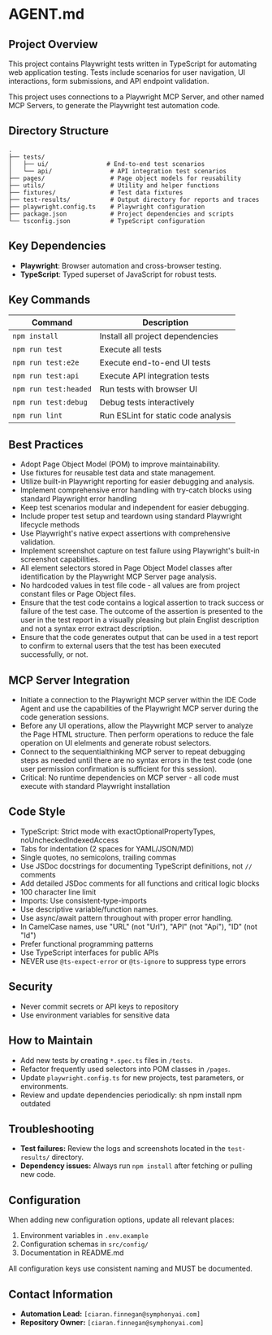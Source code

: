 # AGENT.md

## Project Overview

This project contains Playwright tests written in TypeScript for automating web application testing. Tests include scenarios for user navigation, UI interactions, form submissions, and API endpoint validation.

This project uses connections to a Playwright MCP Server, and other named MCP Servers, to generate the Playwright test automation code.

## Directory Structure

```
.
├── tests/
│   ├── ui/                # End-to-end test scenarios
│   └── api/                # API integration test scenarios
├── pages/                  # Page object models for reusability
├── utils/                  # Utility and helper functions
├── fixtures/               # Test data fixtures
├── test-results/           # Output directory for reports and traces
├── playwright.config.ts    # Playwright configuration
├── package.json            # Project dependencies and scripts
└── tsconfig.json           # TypeScript configuration
```

## Key Dependencies

- **Playwright**: Browser automation and cross-browser testing.
- **TypeScript**: Typed superset of JavaScript for robust tests.


## Key Commands

| Command               | Description                         |
| --------------------- | ----------------------------------- |
| `npm install`         | Install all project dependencies    |
| `npm run test`        | Execute all tests                   |
| `npm run test:e2e`    | Execute end-to-end UI tests         |
| `npm run test:api`    | Execute API integration tests       |
| `npm run test:headed` | Run tests with browser UI           |
| `npm run test:debug`  | Debug tests interactively           |
| `npm run lint`        | Run ESLint for static code analysis |

## Best Practices

- Adopt Page Object Model (POM) to improve maintainability.
- Use fixtures for reusable test data and state management.
- Utilize built-in Playwright reporting for easier debugging and analysis.
- Implement comprehensive error handling with try-catch blocks using standard Playwright error handling
- Keep test scenarios modular and independent for easier debugging.
- Include proper test setup and teardown using standard Playwright lifecycle methods
- Use Playwright's native expect assertions with comprehensive validation.
- Implement screenshot capture on test failure using Playwright's built-in screenshot capabilities.
- All element selectors stored in Page Object Model classes after identification by the Playwright MCP Server page analysis.
- No hardcoded values in test file code - all values are from project constant files or Page Object files.
- Ensure that the test code contains a logical assertion to track success or failure of the test case. The outcome of the assertion is presented to the user in the test report in a visually pleasing but plain Englist description and not a syntax error extract description.
- Ensure that the code generates output that can be used in a test report to confirm to external users that the test has been executed successfully, or not.


## MCP Server Integration
- Initiate a connection to the Playwright MCP server within the IDE Code Agent and use the capabilities of the Playwright MCP server during the code generation sessions.
- Before any UI operations, allow the Playwright MCP server to analyze the Page HTML structure. Then perform operations to reduce the fale operation on UI elelments and generate robust selectors.
- Connect to the sequentialthinking MCP server to repeat debugging steps as needed until there are no syntax errors in the test code (one user permission confirmation is sufficient for this session).
- Critical: No runtime dependencies on MCP server - all code must execute with standard Playwright installation


## Code Style

- TypeScript: Strict mode with exactOptionalPropertyTypes, noUncheckedIndexedAccess
- Tabs for indentation (2 spaces for YAML/JSON/MD)
- Single quotes, no semicolons, trailing commas
- Use JSDoc docstrings for documenting TypeScript definitions, not `//` comments
- Add detailed JSDoc comments for all functions and critical logic blocks
- 100 character line limit
- Imports: Use consistent-type-imports
- Use descriptive variable/function names.
- Use async/await pattern throughout with proper error handling.
- In CamelCase names, use "URL" (not "Url"), "API" (not "Api"), "ID" (not "Id")
- Prefer functional programming patterns
- Use TypeScript interfaces for public APIs
- NEVER use `@ts-expect-error` or `@ts-ignore` to suppress type errors


## Security

- Never commit secrets or API keys to repository
- Use environment variables for sensitive data


## How to Maintain

- Add new tests by creating `*.spec.ts` files in `/tests`.
- Refactor frequently used selectors into POM classes in `/pages`.
- Update `playwright.config.ts` for new projects, test parameters, or environments.
- Review and update dependencies periodically:
sh npm install npm outdated



## Troubleshooting

- **Test failures:** Review the logs and screenshots located in the `test-results/` directory.
- **Dependency issues:** Always run `npm install` after fetching or pulling new code.


## Configuration

When adding new configuration options, update all relevant places:
1. Environment variables in `.env.example`
2. Configuration schemas in `src/config/`
3. Documentation in README.md

All configuration keys use consistent naming and MUST be documented.



## Contact Information

- **Automation Lead:** `[ciaran.finnegan@symphonyai.com]`
- **Repository Owner:** `[ciaran.finnegan@symphonyai.com]`

